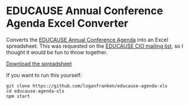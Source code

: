 # EDUCAUSE Annual Conference Agenda Excel Converter

Converts the [EDUCAUSE Annual Conference Agenda](https://events.educause.edu/annual-conference/agenda) into an Excel spreadsheet.
This was requested on the [EDUCAUSE CIO mailing list](http://listserv.educause.edu/scripts/wa.exe?A2=ind1609&L=CIO&P=175569),
so I thought it would be fun to throw together.

[Download the spreadsheet](https://github.com/loganfranken/educause-agenda-xls/blob/master/educause_sessions.xlsx?raw=true)

If you want to run this yourself:

```
git clone https://github.com/loganfranken/educause-agenda-xls
cd educause-agenda-xls
npm start
```
